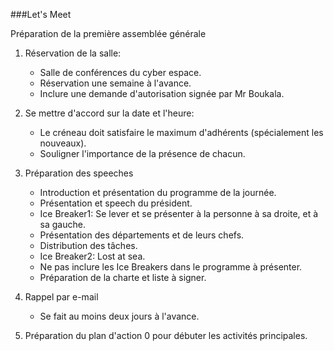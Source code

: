 ###Let's Meet

Préparation de la première assemblée générale

1. Réservation de la salle:
	- Salle de conférences du cyber espace.
	- Réservation une semaine à l'avance.
	- Inclure une demande d'autorisation signée par Mr Boukala.

2. Se mettre d'accord sur la date et l'heure:
	- Le créneau doit satisfaire le maximum d'adhérents (spécialement les nouveaux).
	- Souligner l'importance de la présence de chacun. 

2. Préparation des speeches
	- Introduction et présentation du programme de la journée.
	- Présentation et speech du président.
	- Ice Breaker1: Se lever et se présenter à la personne à sa droite, et à sa gauche.
	- Présentation des départements et de leurs chefs.
	- Distribution des tâches.
	- Ice Breaker2: Lost at sea.
	- Ne pas inclure les Ice Breakers dans le programme à présenter.
	- Préparation de la charte et liste à signer.
	
3. Rappel par e-mail
 	- Se fait au moins deux jours à l'avance.

4. Préparation du plan d'action 0 pour débuter les activités principales.

